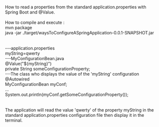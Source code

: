 How to read a properties from the standard application.properties with Spring Boot and @Value.<br/>
<br/>
How to compile and execute :<br/>
mvn package<br/>
java -jar ./target/waysToConfigureASpringApplication-0.0.1-SNAPSHOT.jar<br/>
<br/>
<br/>
---application.properties<br/>
myString=qwerty<br/>
---MyConfigurationBean.java<br/>
@Value("${myString}")<br/>
private String someConfigurationProperty;<br/>
---The class who displays the value of the 'myString' configuration<br/>
@Autowired<br/>
MyConfigurationBean myConf;<br/>
...<br/>
System.out.println(myConf.getSomeConfigurationProperty());<br/>
<br/>
<br/>
The application will read the value 'qwerty' of the property myString in the standard application.properties configuration file then display it in the terminal.<br/>



